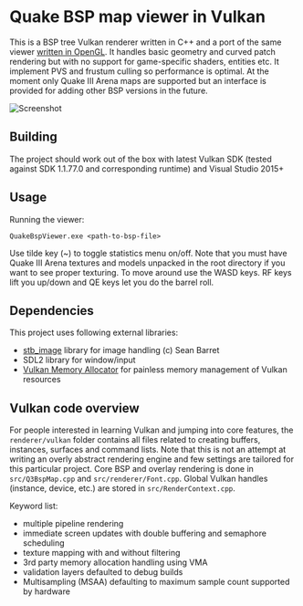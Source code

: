 Quake BSP map viewer in Vulkan
================

This is a BSP tree Vulkan renderer written in C++ and a port of the same viewer [written in OpenGL](https://github.com/kondrak/quake_bsp_viewer_vr). It handles basic geometry and curved patch rendering but with no support for game-specific shaders, entities etc. It implement PVS and frustum culling so performance is optimal. At the moment only Quake III Arena maps are supported but an interface is provided for adding other BSP versions in the future.

![Screenshot](http://kondrak.info/images/qbsp/qbspvk.png?raw=true)

Building
-----
The project should work out of the box with latest Vulkan SDK (tested against SDK 1.1.77.0 and corresponding runtime) and Visual Studio 2015+

Usage
-----
Running the viewer:

<code>QuakeBspViewer.exe &lt;path-to-bsp-file&gt; </code>

Use tilde key (~) to toggle statistics menu on/off. Note that you must have Quake III Arena textures and models unpacked in the root directory if you want to see proper texturing. To move around use the WASD keys. RF keys lift you up/down and QE keys let you do the barrel roll.

Dependencies
-------
This project uses following external libraries:

- [stb_image](https://github.com/nothings/stb) library for image handling (c) Sean Barret
- SDL2 library for window/input
- [Vulkan Memory Allocator](https://github.com/GPUOpen-LibrariesAndSDKs/VulkanMemoryAllocator) for painless memory management of Vulkan resources

Vulkan code overview
-------
For people interested in learning Vulkan and jumping into core features, the `renderer/vulkan` folder contains all files related to creating buffers, instances, surfaces and command lists. Note that this is not an attempt at writing an overly abstract rendering engine and few settings are tailored for this particular project. Core BSP and overlay rendering is done in `src/Q3BspMap.cpp` and `src/renderer/Font.cpp`. Global Vulkan handles (instance, device, etc.) are stored in `src/RenderContext.cpp`.

Keyword list:
- multiple pipeline rendering
- immediate screen updates with double buffering and semaphore scheduling
- texture mapping with and without filtering
- 3rd party memory allocation handling using VMA
- validation layers defaulted to debug builds
- Multisampling (MSAA) defaulting to maximum sample count supported by hardware
